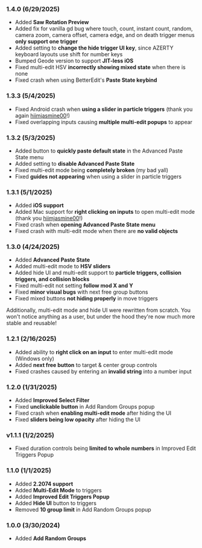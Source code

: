 ### 1.4.0 (6/29/2025)

- Added **Saw Rotation Preview**
- Added fix for vanilla gd bug where touch, count, instant count, random, camera zoom, camera offset, camera edge, and on death trigger menus **only support one trigger**
- Added setting to **change the hide trigger UI key**, since AZERTY keyboard layouts use shift for number keys
- Bumped Geode version to support **JIT-less iOS**
- Fixed multi-edit HSV **incorrectly showing mixed state** when there is none
- Fixed crash when using BetterEdit's **Paste State keybind**

### 1.3.3 (5/4/2025)

- Fixed Android crash when **using a slider in particle triggers** <c-9CA0AF>(thank you again [hiimjasmine00](user:7466002)!)</c>
- Fixed overlapping inputs causing **multiple multi-edit popups** to appear

### 1.3.2 (5/3/2025)

- Added button to **quickly paste default state** in the Advanced Paste State menu
- Added setting to **disable Advanced Paste State**
- Fixed multi-edit mode being **completely broken** <c-9CA0AF>(my bad yall)</c>
- Fixed **guides not appearing** when using a slider in particle triggers

### 1.3.1 (5/1/2025)

- Added **iOS support**
- Added Mac support for **right clicking on inputs** to open multi-edit mode <c-9CA0AF>(thank you [hiimjasmine00](user:7466002)!)</c>
- Fixed crash when **opening Advanced Paste State menu**
- Fixed crash with multi-edit mode when there are **no valid objects**

### 1.3.0 (4/24/2025)

- Added **Advanced Paste State**
- Added multi-edit mode to **HSV sliders**
- Added hide UI and multi-edit support to **particle triggers, collision triggers, and collision blocks**
- Fixed multi-edit not setting **follow mod X and Y**
- Fixed **minor visual bugs** with next free group buttons
- Fixed mixed buttons **not hiding properly** in move triggers

Additionally, multi-edit mode and hide UI were rewritten from scratch. You won't notice anything as a user, but under the hood they're now much more stable and reusable!

### 1.2.1 (2/16/2025)

- Added ability to **right click on an input** to enter multi-edit mode (Windows only)
- Added **next free button** to target & center group controls
- Fixed crashes caused by entering an **invalid string** into a number input

### 1.2.0 (1/31/2025)

- Added **Improved Select Filter**
- Fixed **unclickable button** in Add Random Groups popup
- Fixed crash when **enabling multi-edit mode** after hiding the UI
- Fixed **sliders being low opacity** after hiding the UI

### v1.1.1 (1/2/2025)

- Fixed duration controls being **limited to whole numbers** in Improved Edit Triggers Popup

### 1.1.0 (1/1/2025)

- Added **2.2074 support**
- Added **Multi-Edit Mode** to triggers
- Added **Improved Edit Triggers Popup**
- Added **Hide UI** button to triggers
- Removed **10 group limit** in Add Random Groups popup

### 1.0.0 (3/30/2024)

- Added **Add Random Groups**
